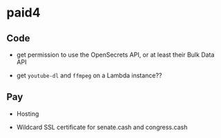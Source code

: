 # paid4

## Code

* get permission to use the OpenSecrets API, or at least their Bulk Data API

* get `youtube-dl` and `ffmpeg` on a Lambda instance??

## Pay

* Hosting

* Wildcard SSL certificate for senate.cash and congress.cash
